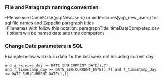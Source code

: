 
### File and Paragraph naming convention
-Please use CamelCase(ycpNewUsers) or underscores(ycp_new_users) for sql file names and Zeppelin paragraph titles\
-Filenames with follow this notation: paragraphTitle_timeDateCompleted.csv\
-Folders will be named date and time completed\

### Change Date parameters in SQL
Example below will return data for the last week not including current day
```
and a_receive_day >= DATE_SUB(CURRENT_DATE(),7)
and f_timestamp_day >= DATE_SUB(CURRENT_DATE(),7) and f_timestamp_day <= DATE_SUB(CURRENT_DATE(),1)
```